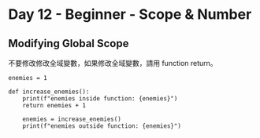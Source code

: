 # Day 12 - Beginner - Scope & Number

## Modifying Global Scope

不要修改修改全域變數，如果修改全域變數，請用 function return。

```python=
enemies = 1

def increase_enemies():
    print(f"enemies inside function: {enemies}")
    return enemies + 1

    enemies = increase_enemies()
    print(f"enemies outside function: {enemies}")
```
